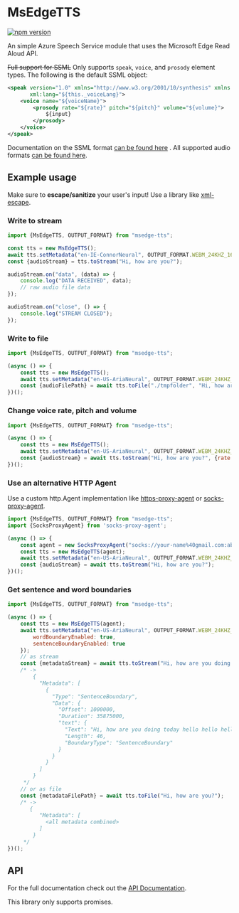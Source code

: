 # MsEdgeTTS
[![npm version](https://badge.fury.io/js/msedge-tts.svg)](https://badge.fury.io/js/msedge-tts)

An simple Azure Speech Service module that uses the Microsoft Edge Read Aloud API.

~~Full support for SSML~~ Only supports `speak`, `voice`, and `prosody` element types. The following is the default SSML object:

```xml
<speak version="1.0" xmlns="http://www.w3.org/2001/10/synthesis" xmlns:mstts="https://www.w3.org/2001/mstts"
       xml:lang="${this._voiceLang}">
    <voice name="${voiceName}">
        <prosody rate="${rate}" pitch="${pitch}" volume="${volume}">
            ${input}
        </prosody>
    </voice>
</speak>
```

Documentation on the SSML
format [can be found here](https://docs.microsoft.com/en-us/azure/cognitive-services/speech-service/speech-synthesis-markup)
. All supported audio formats [can be found here](./src/OUTPUT_FORMAT.ts).

## Example usage

Make sure to **escape/sanitize** your user's input!
Use a library like [xml-escape](https://www.npmjs.com/package/xml-escape).

### Write to stream

```js
import {MsEdgeTTS, OUTPUT_FORMAT} from "msedge-tts";

const tts = new MsEdgeTTS();
await tts.setMetadata("en-IE-ConnorNeural", OUTPUT_FORMAT.WEBM_24KHZ_16BIT_MONO_OPUS);
const {audioStream} = tts.toStream("Hi, how are you?");

audioStream.on("data", (data) => {
    console.log("DATA RECEIVED", data);
    // raw audio file data
});

audioStream.on("close", () => {
    console.log("STREAM CLOSED");
});
```

### Write to file

```js
import {MsEdgeTTS, OUTPUT_FORMAT} from "msedge-tts";

(async () => {
    const tts = new MsEdgeTTS();
    await tts.setMetadata("en-US-AriaNeural", OUTPUT_FORMAT.WEBM_24KHZ_16BIT_MONO_OPUS);
    const {audioFilePath} = await tts.toFile("./tmpfolder", "Hi, how are you?");  
})();
```

### Change voice rate, pitch and volume
```js
import {MsEdgeTTS, OUTPUT_FORMAT} from "msedge-tts";

(async () => {
    const tts = new MsEdgeTTS();
    await tts.setMetadata("en-US-AriaNeural", OUTPUT_FORMAT.WEBM_24KHZ_16BIT_MONO_OPUS);
    const {audioStream} = await tts.toStream("Hi, how are you?", {rate: 0.5, pitch: "+200Hz"});
})();
```

### Use an alternative HTTP Agent
Use a custom http.Agent implementation like [https-proxy-agent](https://github.com/TooTallNate/proxy-agents) or [socks-proxy-agent](https://github.com/TooTallNate/proxy-agents/tree/main/packages/socks-proxy-agent).

```js
import {MsEdgeTTS, OUTPUT_FORMAT} from "msedge-tts";
import {SocksProxyAgent} from 'socks-proxy-agent';

(async () => {
    const agent = new SocksProxyAgent("socks://your-name%40gmail.com:abcdef12345124@br41.nordvpn.com")
    const tts = new MsEdgeTTS(agent);
    await tts.setMetadata("en-US-AriaNeural", OUTPUT_FORMAT.WEBM_24KHZ_16BIT_MONO_OPUS);
    const {audioStream} = await tts.toStream("Hi, how are you?");
})();
```

### Get sentence and word boundaries

```js
import {MsEdgeTTS, OUTPUT_FORMAT} from "msedge-tts";

(async () => {
    const tts = new MsEdgeTTS(agent);
    await tts.setMetadata("en-US-AriaNeural", OUTPUT_FORMAT.WEBM_24KHZ_16BIT_MONO_OPUS, {
        wordBoundaryEnabled: true,
        sentenceBoundaryEnabled: true
    });
    // as stream
    const {metadataStream} = await tts.toStream("Hi, how are you doing today hello hello hello?");
    /* ->
        {
          "Metadata": [
            {
              "Type": "SentenceBoundary",
              "Data": {
                "Offset": 1000000,
                "Duration": 35875000,
                "text": {
                  "Text": "Hi, how are you doing today hello hello hello?",
                  "Length": 46,
                  "BoundaryType": "SentenceBoundary"
                }
              }
            }
          ]
        }
     */
    // or as file
    const {metadataFilePath} = await tts.toFile("Hi, how are you?");
    /* ->
       {
          "Metadata": [
            <all metadata combined>
          ]
        }
     */
})();
```

## API

For the full documentation check out the [API Documentation](https://migushthe2nd.github.io/MsEdgeTTS).

This library only supports promises.
